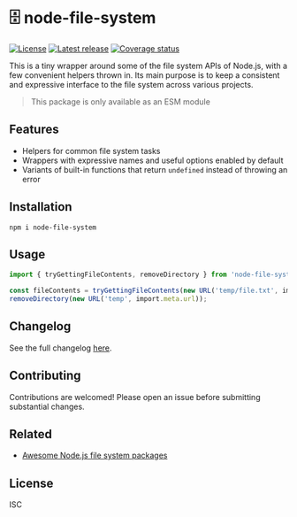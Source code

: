 # 🗄 node-file-system

[![License](https://shields.io/github/license/cheap-glitch/node-file-system)](LICENSE)
[![Latest release](https://shields.io/github/v/release/cheap-glitch/node-file-system?sort=semver&label=latest%20release&color=green)](https://github.com/cheap-glitch/node-file-system/releases/latest)
[![Coverage status](https://shields.io/coveralls/github/cheap-glitch/node-file-system)](https://coveralls.io/github/cheap-glitch/node-file-system)

This is a  tiny wrapper around some of  the file system APIs of  Node.js, with a
few convenient helpers thrown  in. Its main purpose is to  keep a consistent and
expressive interface to the file system across various projects.

> This package is only available as an ESM module

## Features

 * Helpers for common file system tasks
 * Wrappers with expressive names and useful options enabled by default
 * Variants of built-in functions that return `undefined` instead of throwing an error

## Installation

```
npm i node-file-system
```

## Usage

```typescript
import { tryGettingFileContents, removeDirectory } from 'node-file-system';

const fileContents = tryGettingFileContents(new URL('temp/file.txt', import.meta.url)) ?? '';
removeDirectory(new URL('temp', import.meta.url));
```

## Changelog

See the full changelog [here](https://github.com/cheap-glitch/node-file-system/releases).

## Contributing

Contributions are welcomed! Please open an issue before submitting substantial changes.

## Related

 * [Awesome Node.js file system packages](https://github.com/sindresorhus/awesome-nodejs#filesystem)

## License

ISC
